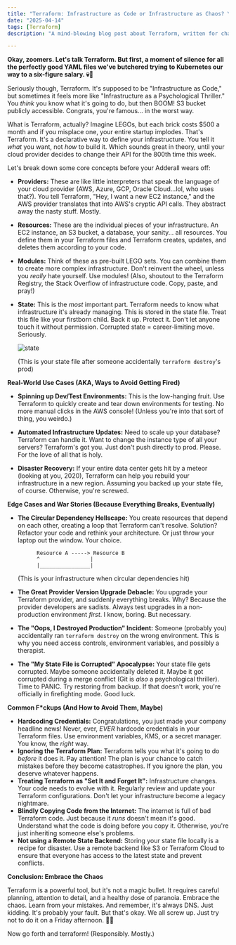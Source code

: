 ```yaml
---
title: "Terraform: Infrastructure as Code or Infrastructure as Chaos? You Decide. (Spoiler: It's Both.)"
date: "2025-04-14"
tags: [Terraform]
description: "A mind-blowing blog post about Terraform, written for chaotic Gen Z engineers who are probably deploying on Fridays anyway."

---
```


**Okay, zoomers. Let's talk Terraform. But first, a moment of silence for all the perfectly good YAML files we've butchered trying to Kubernetes our way to a six-figure salary. 💀🙏**

Seriously though, Terraform. It's supposed to be "Infrastructure as Code," but sometimes it feels more like "Infrastructure as a Psychological Thriller." You *think* you know what it's going to do, but then BOOM! S3 bucket publicly accessible. Congrats, you're famous... in the worst way.

What is Terraform, actually? Imagine LEGOs, but each brick costs $500 a month and if you misplace one, your entire startup implodes. That's Terraform. It's a declarative way to define your infrastructure. You tell it *what* you want, not *how* to build it. Which sounds great in theory, until your cloud provider decides to change their API for the 800th time this week.

Let's break down some core concepts before your Adderall wears off:

*   **Providers:** These are like little interpreters that speak the language of your cloud provider (AWS, Azure, GCP, Oracle Cloud...lol, who uses that?). You tell Terraform, "Hey, I want a new EC2 instance," and the AWS provider translates that into AWS's cryptic API calls. They abstract away the nasty stuff. Mostly.

*   **Resources:** These are the individual pieces of your infrastructure. An EC2 instance, an S3 bucket, a database, your sanity... all resources. You define them in your Terraform files and Terraform creates, updates, and deletes them according to your code.

*   **Modules:** Think of these as pre-built LEGO sets. You can combine them to create more complex infrastructure. Don't reinvent the wheel, unless you *really* hate yourself. Use modules! (Also, shoutout to the Terraform Registry, the Stack Overflow of infrastructure code. Copy, paste, and pray!)

*   **State:** This is the *most* important part. Terraform needs to know what infrastructure it's already managing. This is stored in the state file. Treat this file like your firstborn child. Back it up. Protect it. Don't let anyone touch it without permission. Corrupted state = career-limiting move. Seriously.

    ![state](https://i.imgflip.com/1q1l6g.jpg)

    (This is your state file after someone accidentally `terraform destroy`'s prod)

**Real-World Use Cases (AKA, Ways to Avoid Getting Fired)**

*   **Spinning up Dev/Test Environments:** This is the low-hanging fruit. Use Terraform to quickly create and tear down environments for testing. No more manual clicks in the AWS console! (Unless you're into that sort of thing, you weirdo.)

*   **Automated Infrastructure Updates:** Need to scale up your database? Terraform can handle it. Want to change the instance type of all your servers? Terraform's got you. Just don't push directly to prod. Please. For the love of all that is holy.

*   **Disaster Recovery:** If your entire data center gets hit by a meteor (looking at you, 2020), Terraform can help you rebuild your infrastructure in a new region. Assuming you backed up your state file, of course. Otherwise, you're screwed.

**Edge Cases and War Stories (Because Everything Breaks, Eventually)**

*   **The Circular Dependency Hellscape:** You create resources that depend on each other, creating a loop that Terraform can't resolve. Solution? Refactor your code and rethink your architecture. Or just throw your laptop out the window. Your choice.

    ```ascii
          Resource A -----> Resource B
          ^                |
          |________________|
    ```

    (This is your infrastructure when circular dependencies hit)

*   **The Great Provider Version Upgrade Debacle:** You upgrade your Terraform provider, and suddenly everything breaks. Why? Because the provider developers are sadists. Always test upgrades in a non-production environment *first*. I know, boring. But necessary.

*   **The "Oops, I Destroyed Production" Incident:** Someone (probably you) accidentally ran `terraform destroy` on the wrong environment. This is why you need access controls, environment variables, and possibly a therapist.

*   **The "My State File is Corrupted" Apocalypse:** Your state file gets corrupted. Maybe someone accidentally deleted it. Maybe it got corrupted during a merge conflict (Git is *also* a psychological thriller). Time to PANIC. Try restoring from backup. If that doesn't work, you're officially in firefighting mode. Good luck.

**Common F\*ckups (And How to Avoid Them, Maybe)**

*   **Hardcoding Credentials:** Congratulations, you just made your company headline news! Never, ever, *EVER* hardcode credentials in your Terraform files. Use environment variables, KMS, or a secret manager. You know, the *right* way.
*   **Ignoring the Terraform Plan:** Terraform tells you what it's going to do *before* it does it. Pay attention! The plan is your chance to catch mistakes before they become catastrophes. If you ignore the plan, you deserve whatever happens.
*   **Treating Terraform as "Set It and Forget It":** Infrastructure changes. Your code needs to evolve with it. Regularly review and update your Terraform configurations. Don't let your infrastructure become a legacy nightmare.
*   **Blindly Copying Code from the Internet:** The internet is full of bad Terraform code. Just because it *runs* doesn't mean it's good. Understand what the code is doing before you copy it. Otherwise, you're just inheriting someone else's problems.
*   **Not using a Remote State Backend:** Storing your state file locally is a recipe for disaster. Use a remote backend like S3 or Terraform Cloud to ensure that everyone has access to the latest state and prevent conflicts.

**Conclusion: Embrace the Chaos**

Terraform is a powerful tool, but it's not a magic bullet. It requires careful planning, attention to detail, and a healthy dose of paranoia. Embrace the chaos. Learn from your mistakes. And remember, it's always DNS. Just kidding. It's probably your fault. But that's okay. We all screw up. Just try not to do it on a Friday afternoon. 🙏💀

Now go forth and terraform! (Responsibly. Mostly.)
